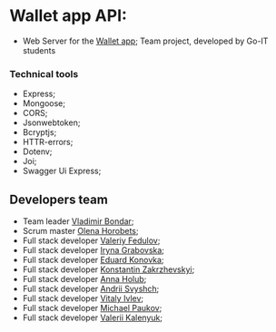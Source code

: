 # Wallet app API:

- Web Server for the [Wallet app](https://github.com/vladibon/wallet); Team project, developed by
  Go-IT students

### Technical tools

- Express;
- Mongoose;
- CORS;
- Jsonwebtoken;
- Bcryptjs;
- HTTR-errors;
- Dotenv;
- Joi;
- Swagger Ui Express;

## Developers team

- Team leader [Vladimir Bondar](https://github.com/vladibon);
- Scrum master [Olena Horobets](https://github.com/Olena-Horobets);
- Full stack developer [Valeriy Fedulov](https://github.com/Valeriy-Fedulov);
- Full stack developer [Iryna Grabovska](https://github.com/Iryna-Grabovska);
- Full stack developer [Eduard Konovka](https://github.com/Eduard-Konovka);
- Full stack developer [Konstantin Zakrzhevskyi](https://github.com/KonstantinZakrzhevskyi);
- Full stack developer [Anna Holub](https://github.com/Anna-Sergeevna);
- Full stack developer [Andrii Svyshch](https://github.com/andrii-svyshch);
- Full stack developer [Vitaly Ivlev](https://github.com/vitaly171);
- Full stack developer [Michael Paukov](https://github.com/mpaukov);
- Full stack developer [Valerii Kalenyuk](https://github.com/Caraset);
